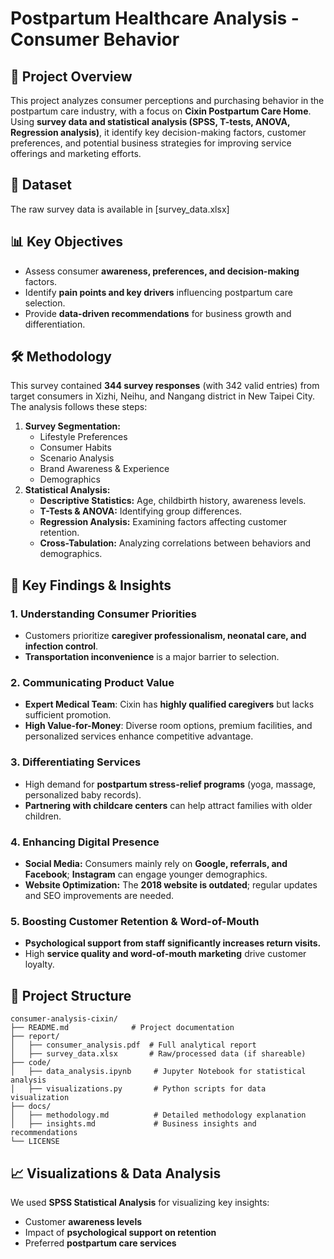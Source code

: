 # Postpartum Healthcare Analysis - Consumer Behavior

## 📌 Project Overview
This project analyzes consumer perceptions and purchasing behavior in the postpartum care industry, with a focus on **Cixin Postpartum Care Home**. Using **survey data and statistical analysis (SPSS, T-tests, ANOVA, Regression analysis)**, it identify key decision-making factors, customer preferences, and potential business strategies for improving service offerings and marketing efforts.

## 📂 Dataset  
The raw survey data is available in [survey_data.xlsx]

## 📊 Key Objectives
- Assess consumer **awareness, preferences, and decision-making** factors.
- Identify **pain points and key drivers** influencing postpartum care selection.
- Provide **data-driven recommendations** for business growth and differentiation.

## 🛠️ Methodology
This survey contained **344 survey responses** (with 342 valid entries) from target consumers in Xizhi, Neihu, and Nangang district in New Taipei City. The analysis follows these steps:

1. **Survey Segmentation:**
   - Lifestyle Preferences
   - Consumer Habits
   - Scenario Analysis
   - Brand Awareness & Experience
   - Demographics
2. **Statistical Analysis:**
   - **Descriptive Statistics:** Age, childbirth history, awareness levels.
   - **T-Tests & ANOVA:** Identifying group differences.
   - **Regression Analysis:** Examining factors affecting customer retention.
   - **Cross-Tabulation:** Analyzing correlations between behaviors and demographics.

## 🔑 Key Findings & Insights
### 1. Understanding Consumer Priorities
- Customers prioritize **caregiver professionalism, neonatal care, and infection control**.
- **Transportation inconvenience** is a major barrier to selection.

### 2. Communicating Product Value
- **Expert Medical Team**: Cixin has **highly qualified caregivers** but lacks sufficient promotion.
- **High Value-for-Money**: Diverse room options, premium facilities, and personalized services enhance competitive advantage.

### 3. Differentiating Services
- High demand for **postpartum stress-relief programs** (yoga, massage, personalized baby records).
- **Partnering with childcare centers** can help attract families with older children.

### 4. Enhancing Digital Presence
- **Social Media:** Consumers mainly rely on **Google, referrals, and Facebook**; **Instagram** can engage younger demographics.
- **Website Optimization:** The **2018 website is outdated**; regular updates and SEO improvements are needed.

### 5. Boosting Customer Retention & Word-of-Mouth
- **Psychological support from staff significantly increases return visits.**
- High **service quality and word-of-mouth marketing** drive customer loyalty.

## 📂 Project Structure
```
consumer-analysis-cixin/
├── README.md              # Project documentation
├── report/
│   ├── consumer_analysis.pdf  # Full analytical report
│   ├── survey_data.xlsx       # Raw/processed data (if shareable)
├── code/
│   ├── data_analysis.ipynb     # Jupyter Notebook for statistical analysis
│   ├── visualizations.py       # Python scripts for data visualization
├── docs/
│   ├── methodology.md          # Detailed methodology explanation
│   ├── insights.md             # Business insights and recommendations
└── LICENSE
```

## 📈 Visualizations & Data Analysis
We used **SPSS Statistical Analysis** for visualizing key insights:
- Customer **awareness levels**
- Impact of **psychological support on retention**
- Preferred **postpartum care services**
